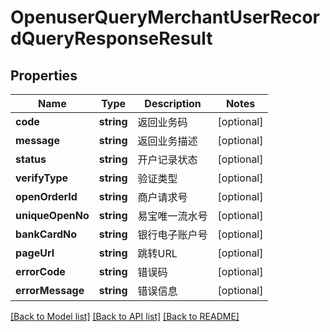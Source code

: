 # OpenuserQueryMerchantUserRecordQueryResponseResult

## Properties
Name | Type | Description | Notes
------------ | ------------- | ------------- | -------------
**code** | **string** | 返回业务码 | [optional] 
**message** | **string** | 返回业务描述 | [optional] 
**status** | **string** | 开户记录状态 | [optional] 
**verifyType** | **string** | 验证类型 | [optional] 
**openOrderId** | **string** | 商户请求号 | [optional] 
**uniqueOpenNo** | **string** | 易宝唯一流水号 | [optional] 
**bankCardNo** | **string** | 银行电子账户号 | [optional] 
**pageUrl** | **string** | 跳转URL | [optional] 
**errorCode** | **string** | 错误码 | [optional] 
**errorMessage** | **string** | 错误信息 | [optional] 

[[Back to Model list]](../README.md#documentation-for-models) [[Back to API list]](../README.md#documentation-for-api-endpoints) [[Back to README]](../README.md)


